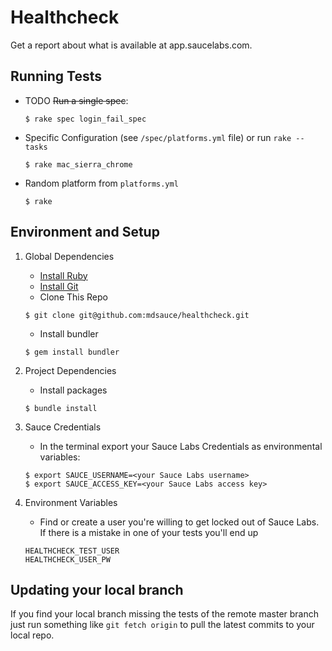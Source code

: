 # Healthcheck 
Get a report about what is available at app.saucelabs.com.

## Running Tests
* TODO ~~Run a single spec~~:
    ```
    $ rake spec login_fail_spec
    ```
* Specific Configuration (see `/spec/platforms.yml` file) or run `rake --tasks`
	```
	$ rake mac_sierra_chrome
	```
* Random platform from `platforms.yml`
    ```
    $ rake
    ```

## Environment and Setup
1. Global Dependencies
    * [Install Ruby](http://watir.com/guides/ruby/)
    * [Install Git](https://github.com/address-book/junit_tests#install-git)
    * Clone This Repo
    ```
    $ git clone git@github.com:mdsauce/healthcheck.git
    ```
    * Install bundler
    ```
    $ gem install bundler
    ```

3. Project Dependencies
	* Install packages
	```
	$ bundle install
	```

2. Sauce Credentials
    * In the terminal export your Sauce Labs Credentials as environmental variables:
    ```
    $ export SAUCE_USERNAME=<your Sauce Labs username>
	$ export SAUCE_ACCESS_KEY=<your Sauce Labs access key>
    ```

4. Environment Variables
    * Find or create a user you're willing to get locked out of Sauce Labs.  If there is a mistake in one of your tests you'll end up 

    ```
    HEALTHCHECK_TEST_USER
    HEALTHCHECK_USER_PW
    ```


## Updating your local branch
If you find your local branch missing the tests of the remote master branch just run something like `git fetch origin` to pull the latest commits to your local repo.